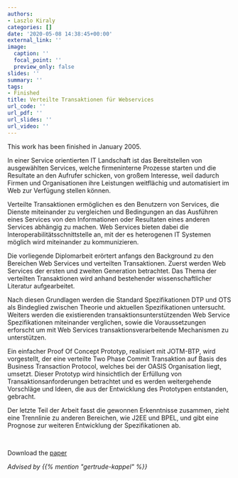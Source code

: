 ```yaml
---
authors:
- Laszlo Kiraly
categories: []
date: '2020-05-08 14:38:45+00:00'
external_link: ''
image:
  caption: ''
  focal_point: ''
  preview_only: false
slides: ''
summary: ''
tags:
- Finished
title: Verteilte Transaktionen für Webservices
url_code: ''
url_pdf: ''
url_slides: ''
url_video: ''
---
```


This work has been finished in January 2005.

In einer Service orientierten IT Landschaft ist das Bereitstellen von ausgewählten Services, welche firmeninterne Prozesse starten und die Resultate an den Aufrufer schicken, von großem Interesse, weil dadurch Firmen und Organisationen ihre Leistungen weitflächig und automatisiert im Web zur Verfügung stellen können.

Verteilte Transaktionen ermöglichen es den Benutzern von Services, die Dienste miteinander zu vergleichen und Bedingungen an das Ausführen eines Services von den Informationen oder Resultaten eines anderen Services abhängig zu machen. Web Services bieten dabei die Interoperabilitätsschnittstelle an, mit der es heterogenen IT Systemen möglich wird miteinander zu kommunizieren.

Die vorliegende Diplomarbeit erörtert anfangs den Background zu den Bereichen Web Services und verteilten Transaktionen. Zuerst werden Web Services der ersten und zweiten Generation betrachtet. Das Thema der verteilten Transaktionen wird anhand bestehender wissenschaftlicher Literatur aufgearbeitet.

Nach diesen Grundlagen werden die Standard Spezifikationen DTP und OTS als Bindeglied zwischen Theorie und aktuellen Spezifikationen untersucht. Weiters werden die existierenden transaktionsunterstützenden Web Service Spezifikationen miteinander verglichen, sowie die Voraussetzungen erforscht um mit Web Services transaktionsverarbeitende Mechanismen zu unterstützen.

Ein einfacher Proof Of Concept Prototyp, realisiert mit JOTM-BTP, wird vorgestellt, der eine verteilte Two Phase Commit Transaktion auf Basis des Business Transaction Protocol, welches bei der OASIS Organisation liegt, umsetzt. Dieser Prototyp wird hinsichtlich der Erfüllung von Transaktionsanforderungen betrachtet und es werden weitergehende Vorschläge und Ideen, die aus der Entwicklung des Prototypen entstanden, gebracht.

Der letzte Teil der Arbeit fasst die gewonnen Erkenntnisse zusammen, zieht eine Trennlinie zu anderen Bereichen, wie J2EE und BPEL, und gibt eine Prognose zur weiteren Entwicklung der Spezifikationen ab.

&nbsp;

 Download the [paper](https://www.big.tuwien.ac.at/app/uploads/2016/10/Kiraly_papers.pdf)

*Advised by {{% mention "gertrude-kappel" %}}*